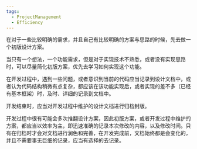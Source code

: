 ```yaml
---
tags:
  - ProjectManagement
  - Efficiency
---
```

在对于一些比较明确的需求，并且自己有比较明确的方案与思路的时候，先去做一个初版设计方案。

当只有一个想法，一个功能需求，但是对于实现技术不熟悉，或者没有实现思路时，可以尽量简化初版方案，优先去学习如何实现这个功能。

在开发过程中，遇到一些问题，或者意识到当前的代码应当记录到设计文档中，或者认为代码结构稍微有点复杂，都应该在该功能实现后，或者实现的差不多（已经有基本框架）时，及时、详细的记录到文档中。

开发结束时，应当对开发过程中维护的设计文档进行归档封版。

开发过程中很有可能会多次推翻设计方案，因此初版方案，或者开发过程中维护的方案，都应当以效率为主，即迅速准确的记录本次修改的内容，以及修改时间。只有在归档时才会对文档进行润色和完善，在开发完成前，文档始终都是会变化的，并且不需要事无巨细的记录，应当有选择的去记录。
